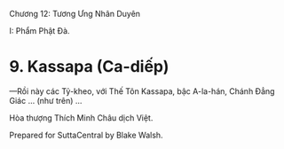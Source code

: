  

Chương 12: Tương Ưng Nhân Duyên

I: Phẩm Phật Ðà.

# 9\. Kassapa (Ca-diếp)

—Rồi này các Tỷ-kheo, với Thế Tôn Kassapa, bậc A-la-hán, Chánh Ðẳng Giác … (như trên) …

Hòa thượng Thích Minh Châu dịch Việt.

Prepared for SuttaCentral by Blake Walsh.
